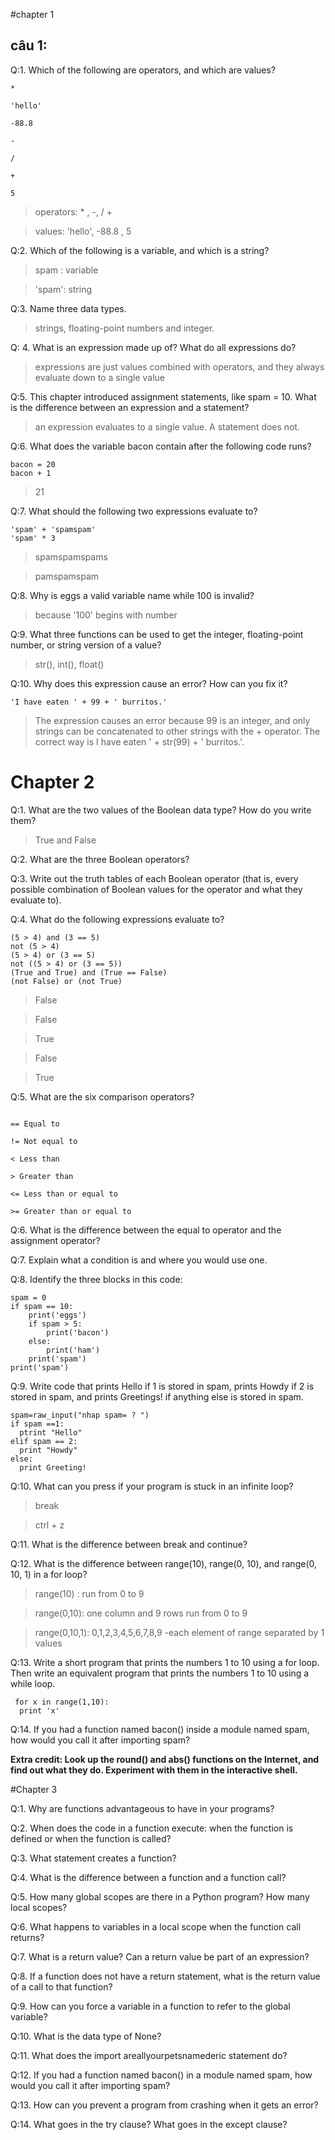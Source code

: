 #chapter 1
## câu 1:

Q:1. Which of the following are operators, and which are values?
```
*

'hello'

-88.8

-

/

+

5
```

> operators: * , -, / +

> values: 'hello', -88.8 , 5

Q:2. Which of the following is a variable, and which is a string?

> spam : variable

> 'spam': string

Q:3. Name three data types.

> strings, floating-point numbers and integer.

Q: 4. What is an expression made up of? What do all expressions do?

>  expressions are just values combined with operators, and they always evaluate down to a single value

Q:5. This chapter introduced assignment statements, like spam = 10. What is the difference between an expression and a statement?

> an expression evaluates to a single value. A statement does not.

Q:6. What does the variable bacon contain after the following code runs?
```
bacon = 20
bacon + 1
```
> 21

Q:7. What should the following two expressions evaluate to?
```
'spam' + 'spamspam'
'spam' * 3
```
> spamspamspams

> pamspamspam

Q:8. Why is eggs a valid variable name while 100 is invalid?

> because '100' begins with number


Q:9. What three functions can be used to get the integer, floating-point number, or string version of a value?
> str(), int(), float()

Q:10. Why does this expression cause an error? How can you fix it?
```
'I have eaten ' + 99 + ' burritos.'
```
> The expression causes an error because 99 is an integer, and only strings can be concatenated to other strings with the + operator. The correct way is I have eaten ' + str(99) + ' burritos.'.

# Chapter 2
Q:1. What are the two values of the Boolean data type? How do you write them?
> True and False

>
Q:2. What are the three Boolean operators?

Q:3. Write out the truth tables of each Boolean operator (that is, every possible combination of Boolean values for the operator and what they evaluate to).
>

Q:4. What do the following expressions evaluate to?
```
(5 > 4) and (3 == 5)
not (5 > 4)
(5 > 4) or (3 == 5)
not ((5 > 4) or (3 == 5))
(True and True) and (True == False)
(not False) or (not True)
```
> False

> False

> True

> False

> True

Q:5. What are the six comparison operators?

```

== Equal to

!= Not equal to

< Less than

> Greater than

<= Less than or equal to

>= Greater than or equal to
```

Q:6. What is the difference between the equal to operator and the assignment operator?
>

Q:7. Explain what a condition is and where you would use one.
>

Q:8. Identify the three blocks in this code:
```
spam = 0
if spam == 10:
    print('eggs')
    if spam > 5:
        print('bacon')
    else:
        print('ham')
    print('spam')
print('spam')
```
>  

Q:9. Write code that prints Hello if 1 is stored in spam, prints Howdy if 2 is stored in spam, and prints Greetings! if anything else is stored in spam.
```   
spam=raw_input("nhap spam= ? ")   
if spam ==1:
  ptrint "Hello"
elif spam == 2:
  print "Howdy"
else:
  print Greeting!
```

Q:10. What can you press if your program is stuck in an infinite loop?
> break

> ctrl + z

Q:11. What is the difference between break and continue?
>

Q:12. What is the difference between range(10), range(0, 10), and range(0, 10, 1) in a for loop?
> range(10) : run from 0 to 9

> range(0,10): one column and 9 rows run from 0 to 9

> range(0,10,1): 0,1,2,3,4,5,6,7,8,9 -each element of range separated by 1 values


Q:13. Write a short program that prints the numbers 1 to 10 using a for loop. Then write an equivalent program that prints the numbers 1 to 10 using a while loop.
```
 for x in range(1,10):
  print 'x'
```
Q:14. If you had a function named bacon() inside a module named spam, how would you call it after importing spam?
>
**Extra credit: Look up the round() and abs() functions on the Internet, and find out what they do. Experiment with them in the interactive shell.**

#Chapter 3

Q:1. Why are functions advantageous to have in your programs?


Q:2. When does the code in a function execute: when the function is defined or when the function is called?

Q:3. What statement creates a function?

Q:4. What is the difference between a function and a function call?

Q:5. How many global scopes are there in a Python program? How many local scopes?

Q:6. What happens to variables in a local scope when the function call returns?

Q:7. What is a return value? Can a return value be part of an expression?

Q:8. If a function does not have a return statement, what is the return value of a call to that function?

Q:9. How can you force a variable in a function to refer to the global variable?

Q:10. What is the data type of None?

Q:11. What does the import areallyourpetsnamederic statement do?

Q:12. If you had a function named bacon() in a module named spam, how would you call it after importing spam?

Q:13. How can you prevent a program from crashing when it gets an error?

Q:14. What goes in the try clause? What goes in the except clause?
